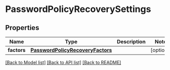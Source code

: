 # PasswordPolicyRecoverySettings

## Properties
Name | Type | Description | Notes
------------ | ------------- | ------------- | -------------
**factors** | [**PasswordPolicyRecoveryFactors**](PasswordPolicyRecoveryFactors.md) |  | [optional] 

[[Back to Model list]](../README.md#documentation-for-models) [[Back to API list]](../README.md#documentation-for-api-endpoints) [[Back to README]](../README.md)

